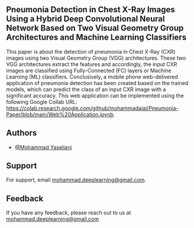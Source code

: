 
## Pneumonia Detection in Chest X-Ray Images Using a Hybrid Deep Convolutional Neural Network Based on Two Visual Geometry Group Architectures and Machine Learning Classifiers

This paper is about the detection of pneumonia in Chest X-Ray (CXR) images using two Visual Geometry Group (VGG) architectures. These two VGG architectures extract the features and accordingly, the input CXR images are classified using Fully-Connected (FC) layers or Machine Learning (ML) classifiers. Conclusively, a mobile phone web-delivered application of pneumonia detection has been created based on the trained models, which can predict the class of an input CXR image with a significant accuracy. This web application can be implemented using the following Google Collab URL: https://colab.research.google.com/github/mohammadaiai/Pneumonia-Paper/blob/main/Web%20Application.ipynb.  



## Authors

- [@Mohammad Yaseliani](https://www.github.com/mohammadaiai)


## Support

For support, email mohammad.deeplearning@gmail.com.




    


## Feedback

If you have any feedback, please reach out to us at mohammad.deeplearning@gmail.com



```






